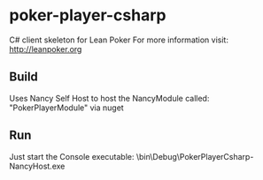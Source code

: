poker-player-csharp
===================

C# client skeleton for Lean Poker For more information visit: http://leanpoker.org


Build 
---------
Uses Nancy Self Host to host the NancyModule called: "PokerPlayerModule"
 via nuget
 
 
Run
---------
Just start the Console executable: \bin\Debug\PokerPlayerCsharp-NancyHost.exe


